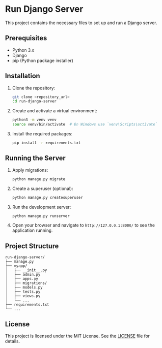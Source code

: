 # Run Django Server

This project contains the necessary files to set up and run a Django server.

## Prerequisites

- Python 3.x
- Django
- pip (Python package installer)

## Installation

1. Clone the repository:
    ```bash
    git clone <repository_url>
    cd run-django-server
    ```

2. Create and activate a virtual environment:
    ```bash
    python3 -m venv venv
    source venv/bin/activate  # On Windows use `venv\Scripts\activate`
    ```

3. Install the required packages:
    ```bash
    pip install -r requirements.txt
    ```

## Running the Server

1. Apply migrations:
    ```bash
    python manage.py migrate
    ```

2. Create a superuser (optional):
    ```bash
    python manage.py createsuperuser
    ```

3. Run the development server:
    ```bash
    python manage.py runserver
    ```

4. Open your browser and navigate to `http://127.0.0.1:8000/` to see the application running.

## Project Structure

```
run-django-server/
├── manage.py
├── myapp/
│   ├── __init__.py
│   ├── admin.py
│   ├── apps.py
│   ├── migrations/
│   ├── models.py
│   ├── tests.py
│   ├── views.py
│   └── ...
├── requirements.txt
└── ...
```

## License

This project is licensed under the MIT License. See the [LICENSE](LICENSE) file for details.